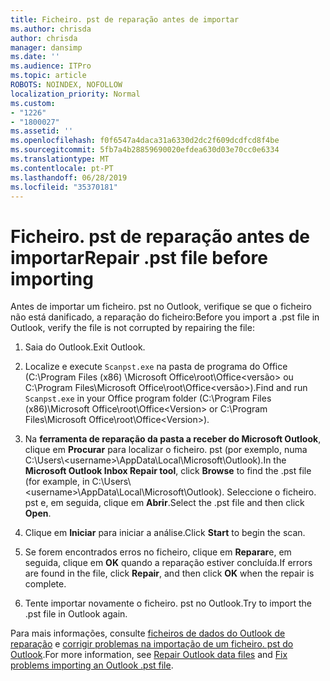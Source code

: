 ```yaml
---
title: Ficheiro. pst de reparação antes de importar
ms.author: chrisda
author: chrisda
manager: dansimp
ms.date: ''
ms.audience: ITPro
ms.topic: article
ROBOTS: NOINDEX, NOFOLLOW
localization_priority: Normal
ms.custom:
- "1226"
- "1800027"
ms.assetid: ''
ms.openlocfilehash: f0f6547a4daca31a6330d2dc2f609dcdfcd8f4be
ms.sourcegitcommit: 5fb7a4b28859690020efdea630d03e70cc0e6334
ms.translationtype: MT
ms.contentlocale: pt-PT
ms.lasthandoff: 06/28/2019
ms.locfileid: "35370181"
---
```

# <a name="repair-pst-file-before-importing"></a><span data-ttu-id="1b635-102">Ficheiro. pst de reparação antes de importar</span><span class="sxs-lookup"><span data-stu-id="1b635-102">Repair .pst file before importing</span></span>

<span data-ttu-id="1b635-103">Antes de importar um ficheiro. pst no Outlook, verifique se que o ficheiro não está danificado, a reparação do ficheiro:</span><span class="sxs-lookup"><span data-stu-id="1b635-103">Before you import a .pst file in Outlook, verify the file is not corrupted by repairing the file:</span></span>

1. <span data-ttu-id="1b635-104">Saia do Outlook.</span><span class="sxs-lookup"><span data-stu-id="1b635-104">Exit Outlook.</span></span>

2. <span data-ttu-id="1b635-105">Localize e execute `Scanpst.exe` na pasta de programa do Office (C:\Program Files (x86) \Microsoft Office\root\Office\<versão\> ou C:\Program Files\Microsoft Office\root\Office\<versão\>).</span><span class="sxs-lookup"><span data-stu-id="1b635-105">Find and run `Scanpst.exe` in your Office program folder (C:\Program Files (x86)\Microsoft Office\root\Office\<Version\> or C:\Program Files\Microsoft Office\root\Office\<Version\>).</span></span>

3. <span data-ttu-id="1b635-106">Na **ferramenta de reparação da pasta a receber do Microsoft Outlook**, clique em **Procurar** para localizar o ficheiro. pst (por exemplo, numa C:\Users\\<username\>\AppData\Local\Microsoft\Outlook).</span><span class="sxs-lookup"><span data-stu-id="1b635-106">In the **Microsoft Outlook Inbox Repair tool**, click **Browse** to find the .pst file (for example, in C:\Users\\<username\>\AppData\Local\Microsoft\Outlook).</span></span> <span data-ttu-id="1b635-107">Seleccione o ficheiro. pst e, em seguida, clique em **Abrir**.</span><span class="sxs-lookup"><span data-stu-id="1b635-107">Select the .pst file and then click **Open**.</span></span>

4. <span data-ttu-id="1b635-108">Clique em **Iniciar** para iniciar a análise.</span><span class="sxs-lookup"><span data-stu-id="1b635-108">Click **Start** to begin the scan.</span></span>

5. <span data-ttu-id="1b635-109">Se forem encontrados erros no ficheiro, clique em **Reparar**e, em seguida, clique em **OK** quando a reparação estiver concluída.</span><span class="sxs-lookup"><span data-stu-id="1b635-109">If errors are found in the file, click **Repair**, and then click **OK** when the repair is complete.</span></span>

6. <span data-ttu-id="1b635-110">Tente importar novamente o ficheiro. pst no Outlook.</span><span class="sxs-lookup"><span data-stu-id="1b635-110">Try to import the .pst file in Outlook again.</span></span>

<span data-ttu-id="1b635-111">Para mais informações, consulte [ficheiros de dados do Outlook de reparação](https://support.office.com/article/25663bc3-11ec-4412-86c4-60458afc5253) e [corrigir problemas na importação de um ficheiro. pst do Outlook](https://support.office.com/article/2d2e50dc-5c36-4ab2-ab50-f1be733b3d6e).</span><span class="sxs-lookup"><span data-stu-id="1b635-111">For more information, see [Repair Outlook data files](https://support.office.com/article/25663bc3-11ec-4412-86c4-60458afc5253) and [Fix problems importing an Outlook .pst file](https://support.office.com/article/2d2e50dc-5c36-4ab2-ab50-f1be733b3d6e).</span></span>
